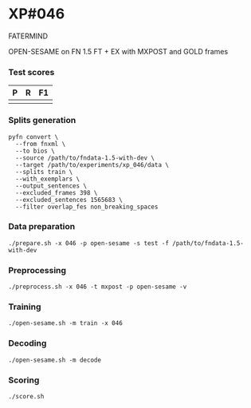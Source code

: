 # XP\#046

FATERMIND

OPEN-SESAME on FN 1.5 FT + EX with MXPOST and GOLD frames

### Test scores
| P| R | F1 |
| --- | --- | --- |
|  |  | |

### Splits generation
```
pyfn convert \
  --from fnxml \
  --to bios \
  --source /path/to/fndata-1.5-with-dev \
  --target /path/to/experiments/xp_046/data \
  --splits train \
  --with_exemplars \
  --output_sentences \
  --excluded_frames 398 \
  --excluded_sentences 1565683 \
  --filter overlap_fes non_breaking_spaces
```

### Data preparation
```
./prepare.sh -x 046 -p open-sesame -s test -f /path/to/fndata-1.5-with-dev
```

### Preprocessing
```
./preprocess.sh -x 046 -t mxpost -p open-sesame -v
```

### Training
```
./open-sesame.sh -m train -x 046
```

### Decoding
```
./open-sesame.sh -m decode
```

### Scoring
```
./score.sh
```
